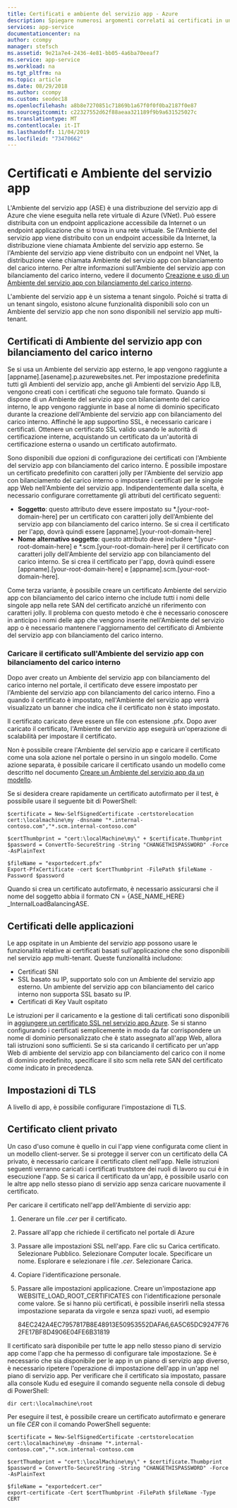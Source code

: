 ```yaml
---
title: Certificati e ambiente del servizio app - Azure
description: Spiegare numerosi argomenti correlati ai certificati in un ambiente del servizio app
services: app-service
documentationcenter: na
author: ccompy
manager: stefsch
ms.assetid: 9e21a7e4-2436-4e81-bb05-4a6ba70eeaf7
ms.service: app-service
ms.workload: na
ms.tgt_pltfrm: na
ms.topic: article
ms.date: 08/29/2018
ms.author: ccompy
ms.custom: seodec18
ms.openlocfilehash: a8b8e7270851c71869b1a67f0f0f0ba2187f0e87
ms.sourcegitcommit: c22327552d62f88aeaa321189f9b9a631525027c
ms.translationtype: MT
ms.contentlocale: it-IT
ms.lasthandoff: 11/04/2019
ms.locfileid: "73470662"
---
```

# <a name="certificates-and-the-app-service-environment"></a>Certificati e Ambiente del servizio app 

L'Ambiente del servizio app (ASE) è una distribuzione del servizio app di Azure che viene eseguita nella rete virtuale di Azure (VNet). Può essere distribuita con un endpoint applicazione accessibile da Internet o un endpoint applicazione che si trova in una rete virtuale. Se l'Ambiente del servizio app viene distribuito con un endpoint accessibile da Internet, la distribuzione viene chiamata Ambiente del servizio app esterno. Se l'Ambiente del servizio app viene distribuito con un endpoint nel VNet, la distribuzione viene chiamata Ambiente del servizio app con bilanciamento del carico interno. Per altre informazioni sull'Ambiente del servizio app con bilanciamento del carico interno, vedere il documento [Creazione e uso di un Ambiente del servizio app con bilanciamento del carico interno](https://docs.microsoft.com/azure/app-service/environment/create-ilb-ase).

L'ambiente del servizio app è un sistema a tenant singolo. Poiché si tratta di un tenant singolo, esistono alcune funzionalità disponibili solo con un Ambiente del servizio app che non sono disponibili nel servizio app multi-tenant. 

## <a name="ilb-ase-certificates"></a>Certificati di Ambiente del servizio app con bilanciamento del carico interno 

Se si usa un Ambiente del servizio app esterno, le app vengono raggiunte a [appname].[asename].p.azurewebsites.net. Per impostazione predefinita tutti gli Ambienti del servizio app, anche gli Ambienti del servizio App ILB, vengono creati con i certificati che seguono tale formato. Quando si dispone di un Ambiente del servizio app con bilanciamento del carico interno, le app vengono raggiunte in base al nome di dominio specificato durante la creazione dell'Ambiente del servizio app con bilanciamento del carico interno. Affinché le app supportino SSL, è necessario caricare i certificati. Ottenere un certificato SSL valido usando le autorità di certificazione interne, acquistando un certificato da un'autorità di certificazione esterna o usando un certificato autofirmato. 

Sono disponibili due opzioni di configurazione dei certificati con l'Ambiente del servizio app con bilanciamento del carico interno.  È possibile impostare un certificato predefinito con caratteri jolly per l'Ambiente del servizio app con bilanciamento del carico interno o impostare i certificati per le singole app Web nell'Ambiente del servizio app.  Indipendentemente dalla scelta, è necessario configurare correttamente gli attributi del certificato seguenti:

- **Soggetto**: questo attributo deve essere impostato su *.[your-root-domain-here] per un certificato con caratteri jolly dell'Ambiente del servizio app con bilanciamento del carico interno. Se si crea il certificato per l'app, dovrà quindi essere [appname].[your-root-domain-here]
- **Nome alternativo soggetto**: questo attributo deve includere *.[your-root-domain-here] e *.scm.[your-root-domain-here] per il certificato con caratteri jolly dell'Ambiente del servizio app con bilanciamento del carico interno. Se si crea il certificato per l'app, dovrà quindi essere [appname].[your-root-domain-here] e [appname].scm.[your-root-domain-here].

Come terza variante, è possibile creare un certificato Ambiente del servizio app con bilanciamento del carico interno che include tutti i nomi delle singole app nella rete SAN del certificato anziché un riferimento con caratteri jolly. Il problema con questo metodo è che è necessario conoscere in anticipo i nomi delle app che vengono inserite nell'Ambiente del servizio app o è necessario mantenere l'aggiornamento del certificato di Ambiente del servizio app con bilanciamento del carico interno.

### <a name="upload-certificate-to-ilb-ase"></a>Caricare il certificato sull'Ambiente del servizio app con bilanciamento del carico interno 

Dopo aver creato un Ambiente del servizio app con bilanciamento del carico interno nel portale, il certificato deve essere impostato per l'Ambiente del servizio app con bilanciamento del carico interno. Fino a quando il certificato è impostato, nell'Ambiente del servizio app verrà visualizzato un banner che indica che il certificato non è stato impostato.  

Il certificato caricato deve essere un file con estensione .pfx. Dopo aver caricato il certificato, l'Ambiente del servizio app eseguirà un'operazione di scalabilità per impostare il certificato. 

Non è possibile creare l'Ambiente del servizio app e caricare il certificato come una sola azione nel portale o persino in un singolo modello. Come azione separata, è possibile caricare il certificato usando un modello come descritto nel documento [Creare un Ambiente del servizio app da un modello](./create-from-template.md).  

Se si desidera creare rapidamente un certificato autofirmato per il test, è possibile usare il seguente bit di PowerShell:

    $certificate = New-SelfSignedCertificate -certstorelocation cert:\localmachine\my -dnsname "*.internal-contoso.com","*.scm.internal-contoso.com"

    $certThumbprint = "cert:\localMachine\my\" + $certificate.Thumbprint
    $password = ConvertTo-SecureString -String "CHANGETHISPASSWORD" -Force -AsPlainText

    $fileName = "exportedcert.pfx"
    Export-PfxCertificate -cert $certThumbprint -FilePath $fileName -Password $password     
Quando si crea un certificato autofirmato, è necessario assicurarsi che il nome del soggetto abbia il formato CN = {ASE_NAME_HERE} _InternalLoadBalancingASE.

## <a name="application-certificates"></a>Certificati delle applicazioni 

Le app ospitate in un Ambiente del servizio app possono usare le funzionalità relative ai certificati basati sull'applicazione che sono disponibili nel servizio app multi-tenant. Queste funzionalità includono:  

- Certificati SNI 
- SSL basato su IP, supportato solo con un Ambiente del servizio app esterno.  Un ambiente del servizio app con bilanciamento del carico interno non supporta SSL basato su IP.
- Certificati di Key Vault ospitato 

Le istruzioni per il caricamento e la gestione di tali certificati sono disponibili in [aggiungere un certificato SSL nel servizio app Azure](../configure-ssl-certificate.md).  Se si stanno configurando i certificati semplicemente in modo da far corrispondere un nome di dominio personalizzato che è stato assegnato all'app Web, allora tali istruzioni sono sufficienti. Se si sta caricando il certificato per un'app Web di ambiente del servizio app con bilanciamento del carico con il nome di dominio predefinito, specificare il sito scm nella rete SAN del certificato come indicato in precedenza. 

## <a name="tls-settings"></a>Impostazioni di TLS 

A livello di app, è possibile configurare l'impostazione di TLS.  

## <a name="private-client-certificate"></a>Certificato client privato 

Un caso d'uso comune è quello in cui l'app viene configurata come client in un modello client-server. Se si protegge il server con un certificato della CA privato, è necessario caricare il certificato client nell'app.  Nelle istruzioni seguenti verranno caricati i certificati truststore dei ruoli di lavoro su cui è in esecuzione l'app. Se si carica il certificato da un'app, è possibile usarlo con le altre app nello stesso piano di servizio app senza caricare nuovamente il certificato.

Per caricare il certificato nell'app dell'Ambiente di servizio app:

1. Generare un file *.cer* per il certificato. 
2. Passare all'app che richiede il certificato nel portale di Azure
3. Passare alle impostazioni SSL nell'app. Fare clic su Carica certificato. Selezionare Pubblico. Selezionare Computer locale. Specificare un nome. Esplorare e selezionare i file *.cer*. Selezionare Carica. 
4. Copiare l'identificazione personale.
5. Passare alle impostazioni applicazione. Creare un'impostazione app WEBSITE_LOAD_ROOT_CERTIFICATES con l'identificazione personale come valore. Se si hanno più certificati, è possibile inserirli nella stessa impostazione separata da virgole e senza spazi vuoti, ad esempio 

    84EC242A4EC7957817B8E48913E50953552DAFA6,6A5C65DC9247F762FE17BF8D4906E04FE6B31819

Il certificato sarà disponibile per tutte le app nello stesso piano di servizio app come l'app che ha permesso di configurare tale impostazione. Se è necessario che sia disponibile per le app in un piano di servizio app diverso, è necessario ripetere l'operazione di impostazione dell'app in un'app nel piano di servizio app. Per verificare che il certificato sia impostato, passare alla console Kudu ed eseguire il comando seguente nella console di debug di PowerShell:

    dir cert:\localmachine\root

Per eseguire il test, è possibile creare un certificato autofirmato e generare un file *CER* con il comando PowerShell seguente: 

    $certificate = New-SelfSignedCertificate -certstorelocation cert:\localmachine\my -dnsname "*.internal-contoso.com","*.scm.internal-contoso.com

    $certThumbprint = "cert:\localMachine\my\" + $certificate.Thumbprint
    $password = ConvertTo-SecureString -String "CHANGETHISPASSWORD" -Force -AsPlainText

    $fileName = "exportedcert.cer"
    export-certificate -Cert $certThumbprint -FilePath $fileName -Type CERT

